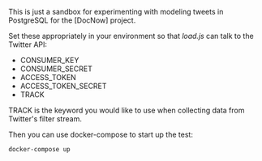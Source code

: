 This is just a sandbox for experimenting with modeling tweets in PostgreSQL for
the [DocNow] project.

Set these appropriately in your environment so that *load.js* can talk to the
Twitter API:

* CONSUMER_KEY
* CONSUMER_SECRET
* ACCESS_TOKEN
* ACCESS_TOKEN_SECRET
* TRACK

TRACK is the keyword you would like to use when collecting data from Twitter's filter stream.

Then you can use docker-compose to start up the test:

    docker-compose up

[PostgreSQL]: https://www.postgresql.org/

